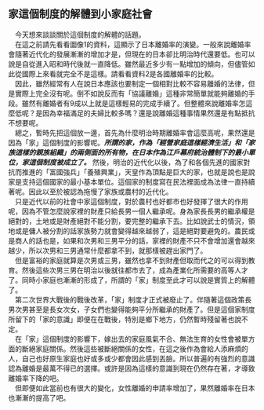 ## 家這個制度的解體到小家庭社會
　今天想來談談關於這個制度的解體的話題。  
　在這之前請先看看圖像1的資料，這顯示了日本離婚率的演變。一般來說離婚率會隨著近代化的發展漸漸的增加才是，但現在的日本卻比明治時代還要低。也可以說是自從進入昭和時代後就一直降低。雖然最近多少有一點增加的傾向，但儘管如此從國際上來看就完全不是這樣。請看看資料2是各國離婚率的比較。  
　因此，雖然經常有人在說日本應該也要制定一個相對比較不容易離婚的法律，但是實際上完全沒有呢。倒不如說反而有「協議離婚」這種非常簡單就能夠離婚的手段。雖然有離婚者有9成以上就是這樣輕易的完成手續了。但整體來說離婚率怎這麼低呢？是因為幸福滿足的夫婦比較多嗎？還是說離婚這種事情果然還是有點抵抗不想要呢。  
　總之，暫時先把這個放一邊，首先為什麼明治時期離婚率會這麼高呢，果然還是因為「家」這個制度的影響呢。***所謂的家，作為「經營家庭這樣經濟生活」和「家族這樣的親族組織」的兩側面的所有物，在日本作為江戶幕府統治體制下的最小單位，家這個制度被成立了。*** 然後，明治的近代化以後，為了和各個先進的國家對抗而推進的「富國強兵」「養殖興業」，天皇作為頂點是巨大的家，也就是說也是說家是支持這個國家的最小基本單位。這個家的制度寫在民法裡面成為法律一直持續著呢。因此以至於被認為拖慢了家族或農村的近代化。  
　只是近代以前的社會中家這個制度，對於農村也好都市也好發揮了很大的作用呢，因為不管怎麼說家裡的財產只給長男一個人繼承呢。身為家長長男的繼承權是絕對的，土地或是財產絕對不能分割，要完整的繼承下去。比如說武士的情況，領地或是傭人被分割的話家族勢力就會變得越來越弱了，這是絕對要避免的。農民或是商人的話也是，如果和次男和三男平分的話，家裡的財產不只不會增加還會越來越少，所以次男和三男通常什麼都拿不到，就那樣被趕出家門了。  
　但是富裕的家庭就算是次男或三男，雖然也拿不到財產但取而代之的可以得到教育。然後這些次男三男在明治以後就往都市去了，成為產業化所需要的高等人才了。同時小家庭也漸漸的形成了，所謂的「家」制度至此才可以說是實質上的解體了。  
　第二次世界大戰後的戰後改革，「家」制度才正式被廢止了。伴隨著這個政策長男次男甚至是長女次女，子女們也變得能夠平分所繼承的財產了。但是這個家制度所留下的「家的意識」即便在在戰後，特別是鄉下地方，仍然暫時殘留著也說不定。  
　在「家」這個制度的影響下，嫁出去的家庭風氣不合、無法生育的女性會被單方面的斷絕家庭關係。然後這些被斷絕關係的女性，在這之後作為會給人添麻煩的人，自己也好原生家庭也好或多或少都會因此感到丟臉。所以普遍的有強烈的意識認為離婚是最萬不得已的選擇。或許是因為這樣的意識到現在仍然存在著，才導致離婚率下降的吧。  
　但即便如此當前也有很大的變化，女性離婚的申請率增加了，果然離婚率在日本也漸漸的提高了吧。
